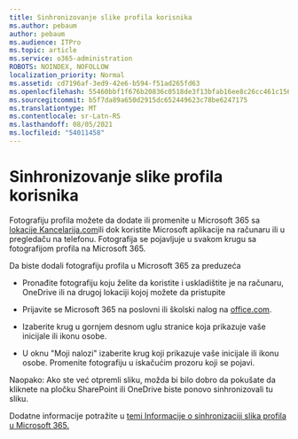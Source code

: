 ```yaml
---
title: Sinhronizovanje slike profila korisnika
ms.author: pebaum
author: pebaum
ms.audience: ITPro
ms.topic: article
ms.service: o365-administration
ROBOTS: NOINDEX, NOFOLLOW
localization_priority: Normal
ms.assetid: cd7196af-3ed9-42e6-b594-f51ad265fd63
ms.openlocfilehash: 55460bbf1f676b20836c0518de3f13bfab16ee8c26cc461c1569ae4f750080ae
ms.sourcegitcommit: b5f7da89a650d2915dc652449623c78be6247175
ms.translationtype: MT
ms.contentlocale: sr-Latn-RS
ms.lasthandoff: 08/05/2021
ms.locfileid: "54011458"
---
```

# <a name="sync-a-users-profile-picture"></a>Sinhronizovanje slike profila korisnika

Fotografiju profila možete da dodate ili promenite u Microsoft 365 sa [lokacije Kancelarija.com](https://www.office.com)ili dok koristite Microsoft aplikacije na računaru ili u pregledaču na telefonu. Fotografija se pojavljuje u svakom krugu sa fotografijom profila na Microsoft 365.

Da biste dodali fotografiju profila u Microsoft 365 za preduzeća

- Pronađite fotografiju koju želite da koristite i uskladištite je na računaru, OneDrive ili na drugoj lokaciji kojoj možete da pristupite

- Prijavite se Microsoft 365 na poslovni ili školski nalog na [office.com](https://www.office.com).

- Izaberite krug u gornjem desnom uglu stranice koja prikazuje vaše inicijale ili ikonu osobe.

- U oknu "Moji nalozi" izaberite krug koji prikazuje vaše inicijale ili ikonu osobe. Promenite fotografiju u iskačućim prozoru koji se pojavi.

Naopako: Ako ste već otpremli sliku, možda bi bilo dobro da pokušate da kliknete na pločku SharePoint ili OneDrive biste ponovo sinhronizovali tu sliku.

Dodatne informacije potražite u [temi Informacije o sinhronizaciji slika profila u Microsoft 365.](https://support.office.com/article/information-about-profile-picture-synchronization-in-office-365-20594d76-d054-4af4-a660-401133e3d48a)
